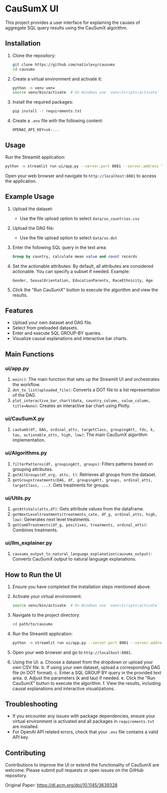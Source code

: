 # CauSumX UI

This project provides a user interface for explaining the causes of aggregate SQL query results using the CauSumX algorithm.

## Installation

1. Clone the repository:
    ```sh
    git clone https://github.com/nativlevy/causumx
    cd causumx
    ```

2. Create a virtual environment and activate it:
    ```sh
    python -m venv venv
    source venv/bin/activate  # On Windows use `venv\Scripts\activate`
    ```

3. Install the required packages:
    ```sh
    pip install -r requirements.txt
    ```

4. Create a `.env` file with the following content:
    ```env
    OPENAI_API_KEY=sk-...
    ```

## Usage

Run the Streamlit application:
```sh
python -m streamlit run ui/app.py --server.port 8081 --server.address localhost
```

Open your web browser and navigate to `http://localhost:8081` to access the application.

## Example Usage

1. Upload the dataset:
   - Use the file upload option to select `data/so_countries.csv`

2. Upload the DAG file:
   - Use the file upload option to select `data/so.dot`

3. Enter the following SQL query in the text area:
   ```sql
   Group by country, calculate mean value and count records
   ```

4. Set the actionable attributes:
   By default, all attributes are considered actionable. You can specify a subset if needed.
   Example:
   ```
   Gender, SexualOrientation, EducationParents, RaceEthnicity, Age
   ```

5. Click the "Run CauSumX" button to execute the algorithm and view the results.

## Features

- Upload your own dataset and DAG file.
- Select from preloaded datasets.
- Enter and execute SQL GROUP-BY queries.
- Visualize causal explanations and interactive bar charts.

## Main Functions

### ui/app.py

1. `main()`: The main function that sets up the Streamlit UI and orchestrates the workflow.
2. `dot_to_list(uploaded_file)`: Converts a DOT file to a list representation of the DAG.
3. `plot_interactive_bar_chart(data, country_column, value_column, title=None)`: Creates an interactive bar chart using Plotly.

### ui/CauSumX.py

1. `cauSumX(df, DAG, ordinal_atts, targetClass, groupingAtt, fds, k, tau, actionable_atts, high, low)`: The main CauSumX algorithm implementation.

### ui/Algorithms.py

1. `filterPatterns(df, groupingAtt, groups)`: Filters patterns based on grouping attributes.
2. `getAllGroups(df_org, atts, t)`: Retrieves all groups from the dataset.
3. `getGroupstreatments(DAG, df, groupingAtt, groups, ordinal_atts, targetClass, ...)`: Gets treatments for groups.

### ui/Utils.py

1. `getAttsVals(atts,df)`: Gets attribute values from the dataframe.
2. `getNextLeveltreatments(treatments_cate, df_g, ordinal_atts, high, low)`: Generates next level treatments.
3. `getCombTreatments(df_g, positives, treatments, ordinal_atts)`: Combines treatments.

### ui/llm_explainer.py

1. `causumx_output_to_natural_language_explanation(causumx_output)`: Converts CauSumX output to natural language explanations.

## How to Run the UI

1. Ensure you have completed the installation steps mentioned above.

2. Activate your virtual environment:
    ```sh
    source venv/bin/activate  # On Windows use `venv\Scripts\activate`
    ```

3. Navigate to the project directory:
    ```sh
    cd path/to/causumx
    ```

4. Run the Streamlit application:
    ```sh
    python -m streamlit run ui/app.py --server.port 8081 --server.address localhost
    ```

5. Open your web browser and go to `http://localhost:8081`.

6. Using the UI:
   a. Choose a dataset from the dropdown or upload your own CSV file.
   b. If using your own dataset, upload a corresponding DAG file (in DOT format).
   c. Enter a SQL GROUP BY query in the provided text area.
   d. Adjust the parameters (k and tau) if needed.
   e. Click the "Run CauSumX" button to execute the algorithm.
   f. View the results, including causal explanations and interactive visualizations.

## Troubleshooting

- If you encounter any issues with package dependencies, ensure your virtual environment is activated and all packages in `requirements.txt` are installed.
- For OpenAI API related errors, check that your `.env` file contains a valid API key.

## Contributing

Contributions to improve the UI or extend the functionality of CauSumX are welcome. Please submit pull requests or open issues on the GitHub repository.

Original Paper:
https://dl.acm.org/doi/10.1145/3639328
